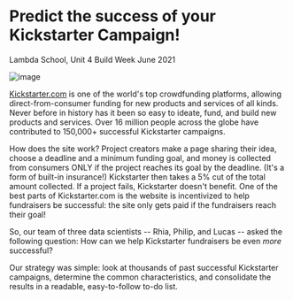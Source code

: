 
# Predict the success of your Kickstarter Campaign! 

Lambda School, Unit 4 Build Week June 2021

![image](https://user-images.githubusercontent.com/24326725/123136442-44d62580-d496-11eb-8198-8a80ec62f64e.png)


[Kickstarter.com](https://www.kickstarter.com/) is one of the world's top crowdfunding platforms, allowing direct-from-consumer funding for new products and services of all kinds. Never before in history has it been so easy to ideate, fund, and build new products and services. Over 16 million people across the globe have contributed to 150,000+ successful Kickstarter campaigns. 

How does the site work? Project creators make a page sharing their idea, choose a deadline and a minimum funding goal, and money is collected from consumers ONLY if the project reaches its goal by the deadline. (It's a form of built-in insurance!) Kickstarter then takes a 5% cut of the total amount collected. If a project fails, Kickstarter doesn't benefit. One of the best parts of Kickstarter.com is the website is incentivized to help fundraisers be successful: the site only gets paid if the fundraisers reach their goal!

So, our team of three data scientists -- Rhia, Philip, and Lucas -- asked the following question: How can we help Kickstarter fundraisers be even _more_ successful?

Our strategy was simple: look at thousands of past successful Kickstarter campaigns, determine the common characteristics, and consolidate the results in a readable, easy-to-follow to-do list. 


